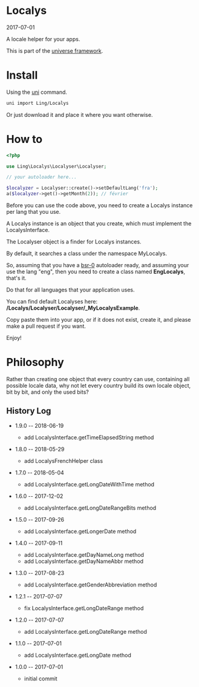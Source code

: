 Localys
============
2017-07-01


A locale helper for your apps.






This is part of the [universe framework](https://github.com/karayabin/universe-snapshot).


Install
==========
Using the [uni](https://github.com/lingtalfi/universe-naive-importer) command.
```bash
uni import Ling/Localys
```

Or just download it and place it where you want otherwise.




How to
=========

```php
<?php

use Ling\Localys\Localyser\Localyser;

// your autoloader here...

$localyzer = Localyser::create()->setDefaultLang('fra');
a($localyzer->get()->getMonth(2)); // février
```


Before you can use the code above, you need to create a Localys instance per lang that you use.

A Localys instance is an object that you create, which must implement the LocalysInterface.

The Localyser object is a finder for Localys instances.

By default, it searches a class under the namespace MyLocalys.
 
So, assuming that you have 
a [bsr-0](https://github.com/lingtalfi/BumbleBee/blob/master/Autoload/convention.bsr0.eng.md) 
autoloader ready, and assuming your use the lang "eng", then you need to create a class named
**EngLocalys**, that's it.

Do that for all languages that your application uses.

You can find default Localyses here: **/Localys/Localyser/Localyser/_MyLocalysExample**.

Copy paste them into your app, or if it does not exist, create it, and please make a pull request
if you want.


Enjoy!






Philosophy
=================

Rather than creating one object that every country can use, containing all possible
locale data, why not let every country build its own locale object, bit by bit, and 
only the used bits?






History Log
------------------
    
- 1.9.0 -- 2018-06-19

    - add LocalysInterface.getTimeElapsedString method

- 1.8.0 -- 2018-05-29

    - add LocalysFrenchHelper class

- 1.7.0 -- 2018-05-04

    - add LocalysInterface.getLongDateWithTime method
    
- 1.6.0 -- 2017-12-02

    - add LocalysInterface.getLongDateRangeBits method
    
- 1.5.0 -- 2017-09-26

    - add LocalysInterface.getLongerDate method
    
- 1.4.0 -- 2017-09-11

    - add LocalysInterface.getDayNameLong method
    - add LocalysInterface.getDayNameAbbr method
    
- 1.3.0 -- 2017-08-23

    - add LocalysInterface.getGenderAbbreviation method
    
- 1.2.1 -- 2017-07-07

    - fix LocalysInterface.getLongDateRange method
    
- 1.2.0 -- 2017-07-07

    - add LocalysInterface.getLongDateRange method
    
- 1.1.0 -- 2017-07-01

    - add LocalysInterface.getLongDate method
    
- 1.0.0 -- 2017-07-01

    - initial commit





